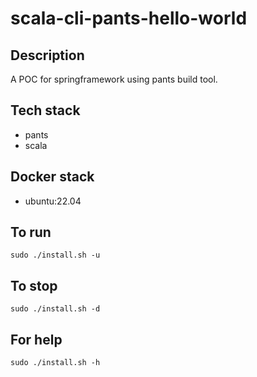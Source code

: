# scala-cli-pants-hello-world

## Description
A POC for springframework using pants build tool.

## Tech stack
- pants
- scala

## Docker stack
- ubuntu:22.04

## To run
`sudo ./install.sh -u`

## To stop
`sudo ./install.sh -d`

## For help
`sudo ./install.sh -h`
